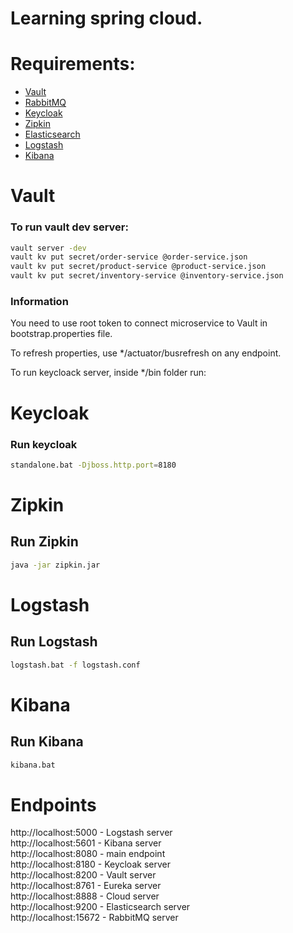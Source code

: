 # Learning spring cloud.

# Requirements:

- [Vault](https://www.vaultproject.io/)
- [RabbitMQ](https://www.rabbitmq.com/)
- [Keycloak](https://www.keycloak.org/)
- [Zipkin](https://zipkin.io/)
- [Elasticsearch](https://www.elastic.co/downloads/elasticsearch)
- [Logstash](https://www.elastic.co/downloads/logstash)
- [Kibana](https://www.elastic.co/downloads/kibana)

# Vault

### To run vault dev server: 
```bash
vault server -dev
vault kv put secret/order-service @order-service.json
vault kv put secret/product-service @product-service.json
vault kv put secret/inventory-service @inventory-service.json
```

### Information

You need to use root token to connect microservice to Vault in bootstrap.properties file.

To refresh properties, use */actuator/busrefresh on any endpoint.

To run keycloack server, inside */bin folder run:

# Keycloak

### Run keycloak

```bash
standalone.bat -Djboss.http.port=8180
```

# Zipkin

## Run Zipkin

```bash
java -jar zipkin.jar
```

# Logstash

## Run Logstash

```bash
logstash.bat -f logstash.conf
```

# Kibana

## Run Kibana

```bash
kibana.bat
```

# Endpoints

http://localhost:5000 - Logstash server  
http://localhost:5601 - Kibana server  
http://localhost:8080 - main endpoint  
http://localhost:8180 - Keycloak server  
http://localhost:8200 - Vault server  
http://localhost:8761 - Eureka server  
http://localhost:8888 - Cloud server  
http://localhost:9200 - Elasticsearch server  
http://localhost:15672 - RabbitMQ server  

